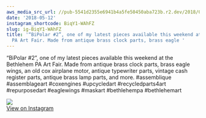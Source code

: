 ```yaml
---
aws_media_src_url: //pub-5541d2355e6941b4a5fe50450aba723b.r2.dev/2018/05/2018-05-12_03-28-50_UTC.jpg
date: '2018-05-12'
instagram_shortcode: BiqY1-WAhFZ
slug: ig-BiqY1-WAhFZ
title: '“BiPolar #2”, one of my latest pieces available this weekend at the Bethlehem
  PA Art Fair. Made from antique brass clock parts, brass eagle '
---
```


“BiPolar #2”, one of my latest pieces available this weekend at the Bethlehem PA Art Fair. Made from antique brass clock parts, brass eagle wings, an old cox airplane motor, antique typewriter parts, vintage cash register parts, antique brass lamp parts, and more. #assemblique #assemblageart #coxengines #upcycledart #recycledparts4art #repurposedart #eaglewings #maskart #bethlehempa #bethlehemart 

![](//pub-5541d2355e6941b4a5fe50450aba723b.r2.dev/2018/05/2018-05-12_03-28-50_UTC.jpg)   
[View on Instagram](https://www.instagram.com/p/BiqY1-WAhFZ/)